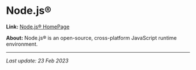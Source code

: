 # Node.js®

__Link:__ [Node.js® HomePage](https://nodejs.org/en/)

__About:__ Node.js® is an open-source, cross-platform JavaScript runtime environment.

---
_Last update: 23 Feb 2023_ 